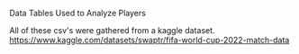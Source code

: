 Data Tables Used to Analyze Players

  All of these csv's were gathered from a kaggle dataset.
  https://www.kaggle.com/datasets/swaptr/fifa-world-cup-2022-match-data
  

